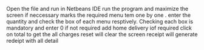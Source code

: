 Open the file and run in Netbeans IDE
run the program and maximize the screen if neccessary
marks the required menu tem one by one . enter the quantity and check the box of each menu resptively.
Checking each box is mandatory and enter 0 if not required
add home delivery iof required
click on total to get the all charges
reset will clear the screen
receipt will generate redeipt with all detail 


